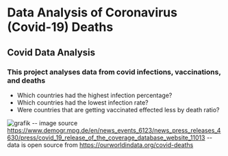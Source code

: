 # Data Analysis of Coronavirus (Covid-19) Deaths
## Covid Data Analysis
### This project analyses data from covid infections, vaccinations, and deaths
- Which countries had the highest infection percentage?
- Which countries had the lowest infection rate?
- Were countries that are getting vaccinated effected less by death ratio?



![grafik](https://github.com/BarendBester/Covid_SQL_Project2023/assets/121133689/957669e0-a5cb-4d0b-99ad-a2bf4738c117)
-- image source https://www.demogr.mpg.de/en/news_events_6123/news_press_releases_4630/press/covid_19_release_of_the_coverage_database_website_11013
-- data is open source from https://ourworldindata.org/covid-deaths

